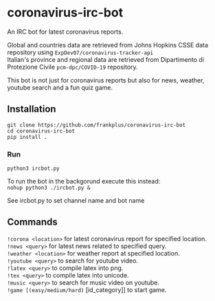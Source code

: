# coronavirus-irc-bot
An IRC bot for latest coronavirus reports. 

Global and countries data are retrieved from Johns Hopkins CSSE data repository using `ExpDev07/coronavirus-tracker-api` \
Italian's province and regional data are retrieved from Dipartimento di Protezione Civile `pcm-dpc/COVID-19` repository.

This bot is not just for coronavirus reports but also for news, weather, youtube search and a fun quiz game.


## Installation
```
git clone https://github.com/frankplus/coronavirus-irc-bot
cd coronavirus-irc-bot
pip install .
```
### Run
`python3 ircbot.py`

To run the bot in the backgorund execute this instead:\
`nohup python3 ./ircbot.py &` 

See ircbot.py to set channel name and bot name

## Commands
`!corona <location>` for latest coronavirus report for specified location. \
`!news <query>` for latest news related to specified query. \
`!weather <location>` for weather report at specified location. \
`!youtube <query>` to search for youtube video.\
`!latex <query>` to compile latex into png.\
`!tex <query>` to compile latex into unicode.\
`!music <query>` to search for music video on youtube.\
`!game [(easy/medium/hard)` [id_category]] to start game.